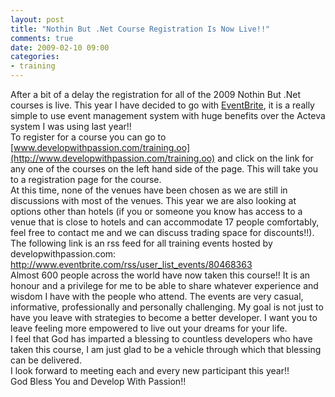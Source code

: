 ```yaml
---
layout: post
title: "Nothin But .Net Course Registration Is Now Live!!"
comments: true
date: 2009-02-10 09:00
categories:
- training
---
```


After a bit of a delay the registration for all of the 2009 Nothin But .Net courses is live. This year I have decided to go with [EventBrite](http://www.eventbrite.com/r/jpboodhoo), it is a really simple to use event management system with huge benefits over the Acteva system I was using last year!!  
To register for a course you can go to [www.developwithpassion.com/training.oo](http://www.developwithpassion.com/training.oo) and click on the link for any one of the courses on the left hand side of the page. This will take you to a registration page for the course.  
At this time, none of the venues have been chosen as we are still in discussions with most of the venues. This year we are also looking at options other than hotels (if you or someone you know has access to a venue that is close to hotels and can accommodate 17 people comfortably, feel free to contact me and we can discuss trading space for discounts!!).  
The following link is an rss feed for all training events hosted by developwithpassion.com: <a title="http://www.eventbrite.com/rss/user_list_events/80468363" href="http://www.eventbrite.com/rss/user_list_events/80468363">http://www.eventbrite.com/rss/user_list_events/80468363</a>  
Almost 600 people across the world have now taken this course!! It is an honour and a privilege for me to be able to share whatever experience and wisdom I have with the people who attend. The events are very casual, informative, professionally and personally challenging. My goal is not just to have you leave with strategies to become a better developer. I want you to leave feeling more empowered to live out your dreams for your life.  
I feel that God has imparted a blessing to countless developers who have taken this course, I am just glad to be a vehicle through which that blessing can be delivered.  
I look forward to meeting each and every new participant this year!!  
God Bless You and Develop With Passion!!




